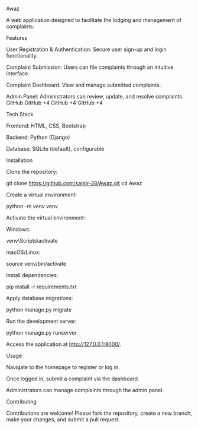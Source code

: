 Awaz

A web application designed to facilitate the lodging and management of complaints.

Features

User Registration & Authentication: Secure user sign-up and login functionality.

Complaint Submission: Users can file complaints through an intuitive interface.

Complaint Dashboard: View and manage submitted complaints.

Admin Panel: Administrators can review, update, and resolve complaints.
GitHub
GitHub
+4
GitHub
+4
GitHub
+4

Tech Stack

Frontend: HTML, CSS, Bootstrap

Backend: Python (Django)

Database: SQLite (default), configurable

Installation

Clone the repository:

git clone https://github.com/samir-28/Awaz.git
cd Awaz


Create a virtual environment:

python -m venv venv


Activate the virtual environment:

Windows:

venv\Scripts\activate


macOS/Linux:

source venv/bin/activate


Install dependencies:

pip install -r requirements.txt


Apply database migrations:

python manage.py migrate


Run the development server:

python manage.py runserver


Access the application at http://127.0.0.1:8000/.

Usage

Navigate to the homepage to register or log in.

Once logged in, submit a complaint via the dashboard.

Administrators can manage complaints through the admin panel.

Contributing

Contributions are welcome! Please fork the repository, create a new branch, make your changes, and submit a pull request.
 
 
